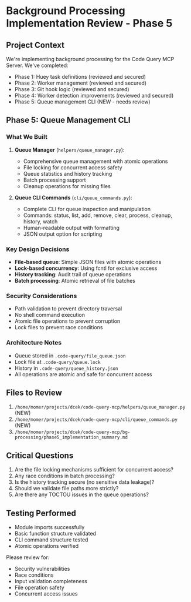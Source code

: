 # Background Processing Implementation Review - Phase 5

## Project Context
We're implementing background processing for the Code Query MCP Server. We've completed:
- Phase 1: Huey task definitions (reviewed and secured)
- Phase 2: Worker management (reviewed and secured)
- Phase 3: Git hook logic (reviewed and secured)
- Phase 4: Worker detection improvements (reviewed and secured)
- Phase 5: Queue management CLI (NEW - needs review)

## Phase 5: Queue Management CLI

### What We Built
1. **Queue Manager** (`helpers/queue_manager.py`):
   - Comprehensive queue management with atomic operations
   - File locking for concurrent access safety
   - Queue statistics and history tracking
   - Batch processing support
   - Cleanup operations for missing files

2. **Queue CLI Commands** (`cli/queue_commands.py`):
   - Complete CLI for queue inspection and manipulation
   - Commands: status, list, add, remove, clear, process, cleanup, history, watch
   - Human-readable output with formatting
   - JSON output option for scripting

### Key Design Decisions
- **File-based queue**: Simple JSON files with atomic operations
- **Lock-based concurrency**: Using fcntl for exclusive access
- **History tracking**: Audit trail of queue operations
- **Batch processing**: Atomic retrieval of file batches

### Security Considerations
- Path validation to prevent directory traversal
- No shell command execution
- Atomic file operations to prevent corruption
- Lock files to prevent race conditions

### Architecture Notes
- Queue stored in `.code-query/file_queue.json`
- Lock file at `.code-query/queue.lock`
- History in `.code-query/queue_history.json`
- All operations are atomic and safe for concurrent access

## Files to Review
1. `/home/momer/projects/dcek/code-query-mcp/helpers/queue_manager.py` (NEW)
2. `/home/momer/projects/dcek/code-query-mcp/cli/queue_commands.py` (NEW)
3. `/home/momer/projects/dcek/code-query-mcp/bg-processing/phase5_implementation_summary.md`

## Critical Questions
1. Are the file locking mechanisms sufficient for concurrent access?
2. Any race conditions in batch processing?
3. Is the history tracking secure (no sensitive data leakage)?
4. Should we validate file paths more strictly?
5. Are there any TOCTOU issues in the queue operations?

## Testing Performed
- Module imports successfully
- Basic function structure validated
- CLI command structure tested
- Atomic operations verified

Please review for:
- Security vulnerabilities
- Race conditions
- Input validation completeness
- File operation safety
- Concurrent access issues